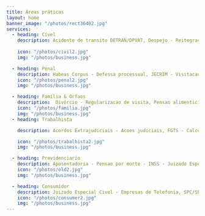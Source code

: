 ```yaml
---
title: Áreas práticas
layout: home
banner_image: "/photos/rect36402.jpg"
services:
  - heading: Cível
    description: Acidente de transito DETRAN/DPVAT, Despejo - Reitegracao de posse - Usocapiao
  
    icon: "/photos/civil2.jpg"
    img: "/photos/business.jpg"

  - heading: Penal
    description: Habeas Corpus - Defessa processual, JECRIM - Visitacao delegacia/presidio
    icon: "/photos/penal2.jpg"
    img: "/photos/business.jpg"

  - heading: Família & Orfaos
    description:  Divórcio - Regularizacao de visita, Pensao alimenticia - Alvara - Inventario
    icon: "/photos/familia.jpg"
    img: "/photos/business.jpg"
  - heading: Trabalhista

    description: Acordos Extrajudiciais - Acoes judiciais, FGTS - Calculo de verbas rescisorias 

    icon: "/photos/trabalhista2.jpg"
    img: "/photos/business.jpg"

  - heading: Previdenciario
    description: Aposentadoria - Pensao por morte - INSS - Juizado Especial Federal
    icon: "/photos/old2.jpg"
    img: "/photos/business.jpg"

  - heading: Consumidor
    description: Juizado Especial Civel - Empresas de Telefonia, SPC/SERASA - Danos morais - TOI/LIGHT
    icon: "/photos/consumer2.jpg"
    img: "/photos/business.jpg"
---
```

